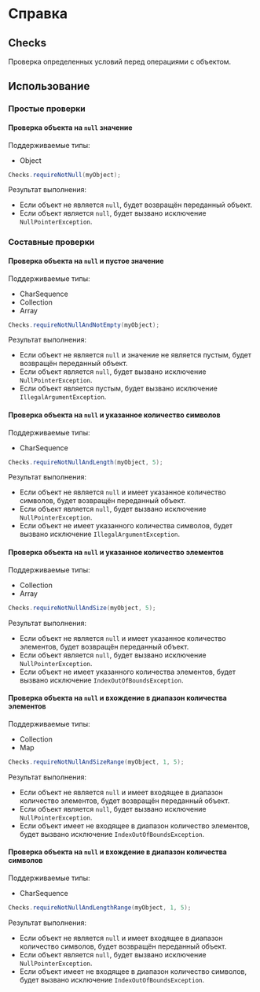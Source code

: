 # Справка
## Checks
Проверка определенных условий перед операциями с объектом.

## Использование
### Простые проверки
#### Проверка объекта на ```null``` значение
Поддерживаемые типы:
* Object

```java
Checks.requireNotNull(myObject);
```

Результат выполнения:
* Если объект не является ```null```, будет возвращён переданный объект.
* Если объект является ```null```, будет вызвано исключение ```NullPointerException```.

### Составные проверки
#### Проверка объекта на ```null``` и пустое значение
Поддерживаемые типы:
* CharSequence
* Collection
* Array

```java
Checks.requireNotNullAndNotEmpty(myObject);
```

Результат выполнения:
* Если объект не является ```null``` и значение не является пустым, будет возвращён переданный объект.
* Если объект является ```null```, будет вызвано исключение ```NullPointerException```.
* Если объект является пустым, будет вызвано исключение ```IllegalArgumentException```.

#### Проверка объекта на ```null``` и указанное количество символов
Поддерживаемые типы:
* CharSequence

```java
Checks.requireNotNullAndLength(myObject, 5);
```

Результат выполнения:
* Если объект не является ```null``` и имеет указанное количество символов, будет возвращён переданный объект.
* Если объект является ```null```, будет вызвано исключение ```NullPointerException```.
* Если объект не имеет указанного количества символов, будет вызвано исключение ```IllegalArgumentException```.

#### Проверка объекта на ```null``` и указанное количество элементов
Поддерживаемые типы:
* Collection
* Array

```java
Checks.requireNotNullAndSize(myObject, 5);
```

Результат выполнения:
* Если объект не является ```null``` и имеет указанное количество элементов, будет возвращён переданный объект.
* Если объект является ```null```, будет вызвано исключение ```NullPointerException```.
* Если объект не имеет указанного количества элементов, будет вызвано исключение ```IndexOutOfBoundsException```.

#### Проверка объекта на ```null``` и вхождение в диапазон количества элементов
Поддерживаемые типы:
* Collection
* Map

```java
Checks.requireNotNullAndSizeRange(myObject, 1, 5);
```

Результат выполнения:
* Если объект не является ```null``` и имеет входящее в диапазон количество элементов, будет возвращён переданный объект.
* Если объект является ```null```, будет вызвано исключение ```NullPointerException```.
* Если объект имеет не входящее в диапазон количество элементов, будет вызвано исключение ```IndexOutOfBoundsException```.

#### Проверка объекта на ```null``` и вхождение в диапазон количества символов
Поддерживаемые типы:
* CharSequence

```java
Checks.requireNotNullAndLengthRange(myObject, 1, 5);
```

Результат выполнения:
* Если объект не является ```null``` и имеет входящее в диапазон количество символов, будет возвращён переданный объект.
* Если объект является ```null```, будет вызвано исключение ```NullPointerException```.
* Если объект имеет не входящее в диапазон количество символов, будет вызвано исключение ```IndexOutOfBoundsException```.
